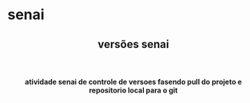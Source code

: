 # senai
<h2 align=center>versões senai</h2></br>

<h4 align=center>atividade senai de controle de versoes fasendo pull do projeto e repositorio local para o git </h4>



